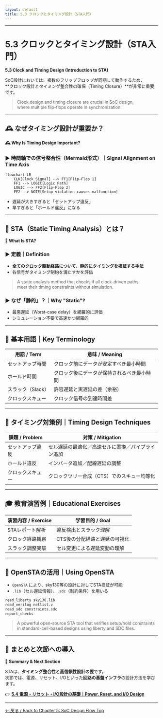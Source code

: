 ```yaml
---
layout: default
title: 5.3 クロックとタイミング設計（STA入門）
---
```


---

# 5.3 クロックとタイミング設計（STA入門）  
**5.3 Clock and Timing Design (Introduction to STA)**

SoC設計においては、複数のフリップフロップが同期して動作するため、  
**クロック設計とタイミング整合性の確保（Timing Closure）**が非常に重要です。

> Clock design and timing closure are crucial in SoC design,  
> where multiple flip-flops operate in synchronization.

---

## 🕰️ なぜタイミング設計が重要か？  
**🕰️ Why Is Timing Design Important?**

### ▶ 時間軸での信号整合性（Mermaid形式）｜Signal Alignment on Time Axis

```mermaid
flowchart LR
    CLK[Clock Signal] --> FF1[Flip-Flop 1]
    FF1 --> LOGIC[Logic Path]
    LOGIC --> FF2[Flip-Flop 2]
    FF2 --> NOTE[Setup violation causes malfunction]
```

- 遅延が大きすぎると「セットアップ違反」
- 早すぎると「ホールド違反」になる

---

## 🧭 STA（Static Timing Analysis）とは？  
**🧭 What Is STA?**

### ▶ 定義｜Definition

- **全てのクロック駆動経路について、静的にタイミングを検証する手法**
- 各信号がタイミング制約を満たすかを評価

> A static analysis method that checks if all clock-driven paths  
> meet their timing constraints without simulation.

### ▶ なぜ「静的」？｜Why "Static"?

- 最悪遅延（Worst-case delay）を網羅的に評価
- シミュレーション不要で高速かつ網羅的

---

## 📐 基本用語｜Key Terminology

| 用語 / Term        | 意味 / Meaning |
|--------------------|----------------|
| セットアップ時間    | クロック前にデータが安定すべき最小時間 |
| ホールド時間        | クロック後にデータが保持されるべき最小時間 |
| スラック（Slack）  | 許容遅延と実遅延の差（余裕） |
| クロックスキュー    | クロック信号の到達時間差 |

---

## 🧰 タイミング対策例｜Timing Design Techniques

| 課題 / Problem       | 対策 / Mitigation |
|----------------------|-------------------|
| セットアップ違反     | セル遅延の最適化／高速セルに置換／パイプライン追加 |
| ホールド違反         | インバータ追加／配線遅延の調整 |
| クロックスキュー     | クロックツリー合成（CTS）でのスキュー均等化 |

---

## 🎓 教育演習例｜Educational Exercises

| 演習内容 / Exercise | 学習目的 / Goal |
|---------------------|------------------|
| STAレポート解析     | 違反検出とスラック理解 |
| クロック経路観察     | CTS後の分配経路と遅延の可視化 |
| スラック調整実験     | セル変更による遅延変動の理解 |

---

## 🚦 OpenSTAの活用｜Using OpenSTA

- `OpenSTA` により、sky130等の設計に対してSTA検証が可能
- `.lib`（セル遅延情報）、`.sdc`（制約条件）を用いる

```bash
read_liberty sky130.lib
read_verilog netlist.v
read_sdc constraints.sdc
report_checks
```

> A powerful open-source STA tool that verifies setup/hold constraints  
> in standard-cell-based designs using liberty and SDC files.

---

## 📘 まとめと次節への導入  
**📘 Summary & Next Section**

STAは、**タイミング整合性と高信頼性設計の要**です。  
次節では、電源、リセット、I/Oといった**回路の基盤インフラ**の設計方法を学びます。

👉 [**5.4 電源・リセット・I/O設計の基礎｜Power, Reset, and I/O Design**](5.4_power_io_design.md)

---

[← 戻る / Back to Chapter 5: SoC Design Flow Top](./README.md)

